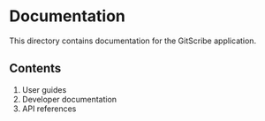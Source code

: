 # Documentation

This directory contains documentation for the GitScribe application.

## Contents

1. User guides
2. Developer documentation
3. API references